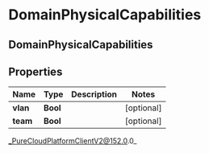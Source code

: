 # DomainPhysicalCapabilities

## DomainPhysicalCapabilities

## Properties

|Name | Type | Description | Notes|
|------------ | ------------- | ------------- | -------------|
| **vlan** | **Bool** |  | [optional] |
| **team** | **Bool** |  | [optional] |



_PureCloudPlatformClientV2@152.0.0_
